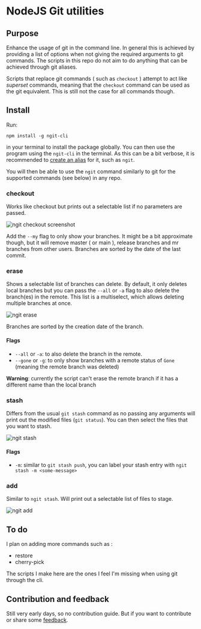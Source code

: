 # NodeJS Git utilities

## Purpose

Enhance the usage of git in the command line. In general this is achieved by providing a list of options when not giving the required arguments to git commands. The scripts in this repo do not aim to do anything that can be achieved through git aliases. 

Scripts that replace git commands ( such as ```checkout``` ) attempt to act like _superset_ commands, meaning that the ```checkout``` command can be used as the git equivalent. This is still not the case for all commands though. 

## Install

Run:

```npm install -g ngit-cli``` 

in your terminal to install the package globally. You can then use the program using the ```ngit-cli``` in the terminal. As this can be a bit verbose, it is recommended to [create an alias](https://linuxhint.com/configure-use-aliases-zsh/) for it, such as ```ngit```. 

You will then be able to use the ```ngit``` command similarly to git for the supported commands (see below) in any repo.

### checkout
Works like checkout but prints out a selectable list if no parameters are passed. 

![ngit checkout screenshot](https://i.imgur.com/qnNyK3s.png)

Add the `--my` flag to only show your branches. It might be a bit approximate though, but it will remove master ( or main ), release branches and mr branches from other users.
Branches are sorted by the date of the last commit.

### erase
Shows a selectable list of branches can delete. By default, it only deletes local branches but you can pass the ```--all``` or ```-a``` flag to also delete the branch(es) in the remote. This list is a multiselect, which allows deleting multiple branches at once. 

![ngit erase](https://i.imgur.com/OIycm9j.png)

Branches are sorted by the creation date of the branch.

#### Flags
 - ```--all``` or ```-a```: to also delete the branch in the remote. 
 - ```--gone``` or ```-g```: to only show branches with a remote status of ```Gone``` (meaning the remote branch was deleted)

__Warning__: currently the script can't erase the remote branch if it has a different name than the local branch

### stash
Differs from the usual ```git stash``` command as no passing any arguments will print out the modified files (```git status```). You can then select the files that you want to stash.

![ngit stash](https://i.imgur.com/7GEW77X.png)

#### Flags
 - ```-m```: similar to ```git stash push```, you can label your stash entry with ```ngit stash -m <some-message>```

### add
Similar to ```ngit stash```. Will print out a selectable list of files to stage. 

![ngit add](https://i.imgur.com/ol6s6Bj.png)


## To do

I plan on adding more commands such as : 
 - restore
 - cherry-pick

The scripts I make here are the ones I feel I'm missing when using git through the cli.

## Contribution and feedback

Still very early days, so no contribution guide. But if you want to contribute or share some [feedback](https://www.youtube.com/watch?v=zi8ShAosqzI).
